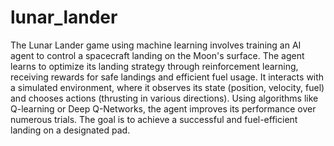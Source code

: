 # lunar_lander
The Lunar Lander game using machine learning involves training an AI agent to control a spacecraft landing on the Moon's surface. The agent learns to optimize its landing strategy through reinforcement learning, receiving rewards for safe landings and efficient fuel usage. It interacts with a simulated environment, where it observes its state (position, velocity, fuel) and chooses actions (thrusting in various directions). Using algorithms like Q-learning or Deep Q-Networks, the agent improves its performance over numerous trials. The goal is to achieve a successful and fuel-efficient landing on a designated pad.
